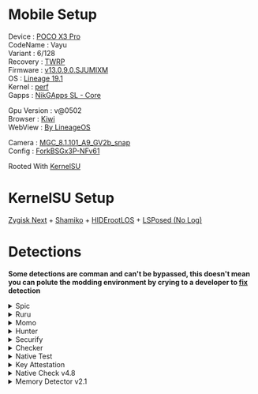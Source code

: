# Mobile Setup

Device : [POCO X3 Pro](https://www.gsmarena.com/xiaomi_poco_x3_pro-10802.php)<br>
CodeName : Vayu<br>
Variant : 6/128<br>
Recovery : [TWRP](https://eu.dl.twrp.me/vayu/twrp-3.7.0_12-0-vayu.img.html)<br>
Firmware : [v13.0.9.0.SJUMIXM](https://xiaomifirmwareupdater.com/firmware/vayu/stable/V13.0.9.0.SJUMIXM/)<br>
OS : [Lineage 19.1](https://drive.google.com/file/d/18c-ezNr0LoxXy3CNQQxY62XLaoL5QYsI/view?usp=sharing)<br>
Kernel : [perf](https://github.com/chiteroman/kernel_vayu_lineage)<br>
Gapps : [NikGApps SL - Core](https://sourceforge.net/projects/nikgapps/files/Releases/NikGapps-SL/)<br>

Gpu Version : v@0502<br>
Browser : [Kiwi](https://play.google.com/store/apps/details?id=com.kiwibrowser.browser)<br>
WebView : [By LineageOS](https://www.apkmirror.com/apk/lineageos/android-system-webview-2/)<br>

Camera : [MGC_8.1.101_A9_GV2b_snap](https://1-dontsharethislink.celsoazevedo.com/file/filesc/MGC_8.1.101_A9_GV2b_snap.apk)<br>
Config : [ForkBSGx3P-NFv61](https://github.com/BEASTover9000/Mobile-Specification/releases/tag/v61)<br>

Rooted With [KernelSU](https://github.com/tiann/KernelSU)

# KernelSU Setup

[Zygisk Next](https://github.com/Dr-TSNG/ZygiskNext) + [Shamiko](https://github.com/LSPosed/LSPosed.github.io/releases) + [HIDErootLOS]() + [LSPosed (No Log)](https://github.com/pumPCin/LSPosed)

# Detections

**Some detections are comman and can't be bypassed, this doesn't mean you can polute the modding environment by crying to a developer to [fix](https://github.com/ToucH9000/PIFvayuLOS/blob/main/Details.md) detection**

<details>
  <summary>Spic</summary>
<br>
  
![Spic](./Media/Spic.jpg)
</details>
<details>
  <summary>Ruru</summary>
<br>
  
![Ruru](./Media/Ruru.png)
</details>
<details>
  <summary>Momo</summary>
<br>
  
![Momo](./Media/Momo.png)
</details>
<details>
  <summary>Hunter</summary>
<br>
  
![Hunter](./Media/Hunter.png)
</details>
<details>
  <summary>Securify</summary>
<br>
  
![Securify](./Media/Securify.png)
</details>
<details>
  <summary>Checker</summary>
<br>
  
![Checker](./Media/Checker.png)
</details>
<details>
  <summary>Native Test</summary>
<br>
  
![Native-Test](./Media/Native-Test.png)
</details>
<details>
  <summary>Key Attestation</summary>
<br>
  
![Key-Attestation](./Media/Key-Attestation.png)
</details>
<details>
  <summary>Native Check v4.8</summary>
<br>
  
![Native-Check](./Media/Native-Check.png)
</details>
<details>
  <summary>Memory Detector v2.1</summary>
<br>
  
![Memory-Detector](./Media/Memory-Detector.png)
</details>
